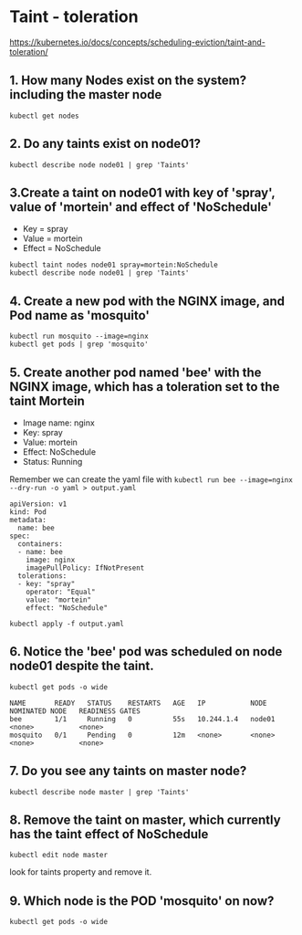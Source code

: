 # Taint - toleration

https://kubernetes.io/docs/concepts/scheduling-eviction/taint-and-toleration/

## 1. How many Nodes exist on the system? including the master node

`kubectl get nodes`

## 2. Do any taints exist on node01?

`kubectl describe node node01 | grep 'Taints'`

## 3.Create a taint on node01 with key of 'spray', value of 'mortein' and effect of 'NoSchedule'

* Key = spray
* Value = mortein
* Effect = NoSchedule

```
kubectl taint nodes node01 spray=mortein:NoSchedule
kubectl describe node node01 | grep 'Taints'
```

## 4. Create a new pod with the NGINX image, and Pod name as 'mosquito'

```
kubectl run mosquito --image=nginx
kubectl get pods | grep 'mosquito'
```

## 5. Create another pod named 'bee' with the NGINX image, which has a toleration set to the taint Mortein

* Image name: nginx
* Key: spray
* Value: mortein
* Effect: NoSchedule
* Status: Running

Remember we can create the yaml file with `kubectl run bee --image=nginx --dry-run -o yaml > output.yaml`

```
apiVersion: v1
kind: Pod
metadata:
  name: bee
spec:
  containers:
  - name: bee
    image: nginx
    imagePullPolicy: IfNotPresent
  tolerations:
  - key: "spray"
    operator: "Equal"
    value: "mortein"
    effect: "NoSchedule"  

kubectl apply -f output.yaml
```

## 6. Notice the 'bee' pod was scheduled on node node01 despite the taint.

```
kubectl get pods -o wide

NAME       READY   STATUS    RESTARTS   AGE   IP           NODE     NOMINATED NODE   READINESS GATES
bee        1/1     Running   0          55s   10.244.1.4   node01   <none>           <none>
mosquito   0/1     Pending   0          12m   <none>       <none>   <none>           <none>
```

## 7. Do you see any taints on master node?

```
kubectl describe node master | grep 'Taints'
```

## 8. Remove the taint on master, which currently has the taint effect of NoSchedule

`kubectl edit node master`

look for taints property and remove it.

## 9. Which node is the POD 'mosquito' on now?

`kubectl get pods -o wide`

